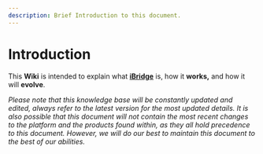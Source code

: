 ```yaml
---
description: Brief Introduction to this document.
---
```


# Introduction

This **Wiki** is intended to explain what [**iBridge**](https://www.ibridge.pro/) is, how it **works,** and how it will **evolve**. 

_Please note that this knowledge base will be constantly updated and edited, always refer to the latest version for the most updated details. It is also possible that this document will not contain the most recent changes to the platform and the products found within, as they all hold precedence to this document. However, we will do our best to maintain this document to the best of our abilities._ 

